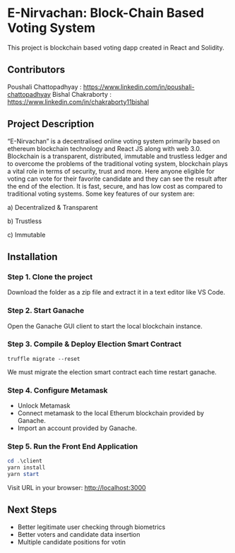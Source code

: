 # E-Nirvachan: Block-Chain Based Voting System

This project is blockchain based voting dapp created in React and Solidity.

## Contributors

Poushali Chattopadhyay : https://www.linkedin.com/in/poushali-chattopadhyay
Bishal Chakraborty : https://www.linkedin.com/in/chakraborty11bishal   


## Project Description

“E-Nirvachan” is a decentralised online voting system primarily based on ethereum blockchain technology and React JS along with web 3.0. Blockchain is a transparent, distributed, immutable and trustless ledger and to overcome the problems of the traditional voting system, blockchain plays a vital role in terms of security, trust and more. Here anyone eligible for voting can vote for their favorite candidate and they can see the result after the end of the election. It is fast, secure, and has low cost as compared to traditional voting systems. Some key features of our system are:

a) Decentralized & Transparent

b) Trustless

c) Immutable

## Installation

### Step 1. Clone the project

Download the folder as a zip file and extract it in a text editor like VS Code.

### Step 2. Start Ganache

Open the Ganache GUI client to start the local blockchain instance.

### Step 3. Compile & Deploy Election Smart Contract

```truffle migrate --reset```

We must migrate the election smart contract each time restart ganache.

### Step 4. Configure Metamask

- Unlock Metamask
- Connect metamask to the local Etherum blockchain provided by Ganache.
- Import an account provided by Ganache.

### Step 5. Run the Front End Application

```powershell
cd .\client
yarn install
yarn start
```

Visit URL in your browser: <http://localhost:3000>

## Next Steps

- Better legitimate user checking through biometrics
- Better voters and candidate data insertion
- Multiple candidate positions for votin
